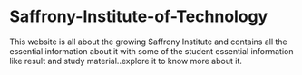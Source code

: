 # Saffrony-Institute-of-Technology
This website is all about the growing Saffrony Institute and contains all the essential information about it with some of the student essential information like result and study material..explore it to know more about it.
